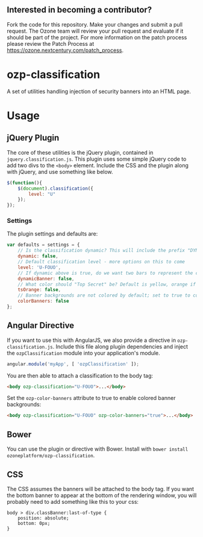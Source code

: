 ## Interested in becoming a contributor? 
Fork the code for this repository. Make your changes and submit a pull request. The Ozone team will review your pull request and evaluate if it should be part of the project. For more information on the patch process please review the Patch Process at https://ozone.nextcentury.com/patch_process.

ozp-classification
==================

A set of utilities handling injection of security banners into an HTML page.

# Usage
## jQuery Plugin
The core of these utilities is the jQuery plugin, contained in `jquery.classification.js`. This plugin uses some simple jQuery code to add two divs to the `<body>` element. Include the CSS and the plugin along with jQuery, and use something like below.

```javascript
$(function(){
    $(document).classification({
        level: "U"
    });
});
```

### Settings
The plugin settings and defaults are:
```javascript
var defaults = settings = {
    // Is the classification dynamic? This will include the prefix "DYNAMIC PAGE - HIGHEST POSSIBLE CLASSIFICATION IS"
    dynamic: false,
    // Default classification level - more options on this to come
    level: 'U-FOUO',
    // If dynamic above is true, do we want two bars to represent the classification
    dynamicBanner: false,
    // What color should "Top Secret" be? Default is yellow, orange if this is true
    tsOrange: false,
    // Banner backgrounds are not colored by default; set to true to color by classification level
    colorBanners: false
};
```

## Angular Directive
If you want to use this with AngularJS, we also provide a directive in `ozp-classification.js`. Include this file along plugin dependencies and inject the `ozpClassification` module into your application's module.

```javascript
angular.module('myApp', [ 'ozpClassification' ]);
```

You are then able to attach a classification to the body tag:

```html
<body ozp-classification="U-FOUO">...</body>
```

Set the `ozp-color-banners` attribute to true to enable colored banner backgrounds:

```html
<body ozp-classification="U-FOUO" ozp-color-banners="true">...</body>
```

## Bower
You can use the plugin or directive with Bower. Install with `bower install ozoneplatform/ozp-classification`.

## CSS
The CSS assumes the banners will be attached to the body tag. If you want the bottom banner to appear at the bottom of the rendering window, you will probably need to add something like this to your css:
```
body > div.classBanner:last-of-type {
    position: absolute;
    bottom: 0px;
}
```
